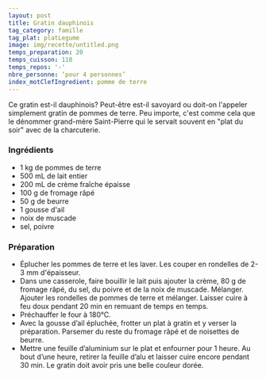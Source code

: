 ```yaml
---
layout: post
title: Gratin dauphinois
tag_category: famille
tag_plat: platLegume
image: img/recette/untitled.png
temps_preparation: 20
temps_cuisson: 110
temps_repos: '-'
nbre_personne: ‘pour 4 personnes’
index_motClefIngredient: pomme de terre
---
```

Ce gratin est-il dauphinois? Peut-être est-il savoyard ou doit-on l'appeler simplement gratin de pommes de terre. Peu importe, c'est comme cela que le dénommer grand-mère Saint-Pierre qui le servait souvent en "plat du soir" avec de la charcuterie.

### Ingrédients
* 1 kg de pommes de terre
* 500 mL de lait entier
* 200 mL de crème fraîche épaisse
* 100 g de fromage râpé
* 50 g de beurre
* 1 gousse d'ail
* noix de muscade
* sel, poivre

### Préparation
* Éplucher les pommes de terre et les laver. Les couper en rondelles de 2-3 mm d'épaisseur.
* Dans une casserole, faire bouillir le lait puis ajouter la crème, 80 g de fromage râpé, du sel, du poivre et de la noix de muscade. Mélanger. Ajouter les rondelles de pommes de terre et mélanger. Laisser cuire à feu doux pendant 20 min en remuant de temps en temps.
* Préchauffer le four à 180°C.
* Avec la gousse d’ail épluchée, frotter un plat à gratin et y verser la préparation. Parsemer du reste du fromage râpé et de noisettes de beurre.  
* Mettre une feuille d’aluminium sur le plat et enfourner pour 1 heure. Au bout d’une heure, retirer la feuille d’alu et laisser cuire encore pendant 30 min. Le gratin doit avoir pris une belle couleur dorée.
